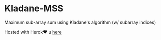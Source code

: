 # Kladane-MSS
Maximum sub-array sum using Kladane's algorithm (w/ subarray indices)

Hosted with Herok❤️ u [here](https://max-ss.herokuapp.com/)
